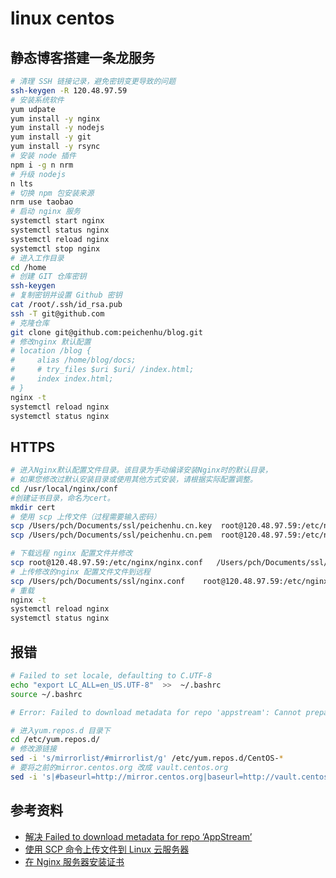 # linux centos

## 静态博客搭建一条龙服务

```bash
# 清理 SSH 链接记录，避免密钥变更导致的问题
ssh-keygen -R 120.48.97.59
# 安装系统软件
yum udpate
yum install -y nginx
yum install -y nodejs
yum install -y git
yum install -y rsync
# 安装 node 插件
npm i -g n nrm
# 升级 nodejs
n lts
# 切换 npm 包安装来源
nrm use taobao
# 启动 nginx 服务
systemctl start nginx
systemctl status nginx
systemctl reload nginx
systemctl stop nginx
# 进入工作目录
cd /home
# 创建 GIT 仓库密钥
ssh-keygen
# 复制密钥并设置 Github 密钥
cat /root/.ssh/id_rsa.pub
ssh -T git@github.com
# 克隆仓库
git clone git@github.com:peichenhu/blog.git
# 修改nginx 默认配置
# location /blog {
#     alias /home/blog/docs;
#     # try_files $uri $uri/ /index.html;
#     index index.html;
# }
nginx -t
systemctl reload nginx
systemctl status nginx

```

## HTTPS

```sh
# 进入Nginx默认配置文件目录。该目录为手动编译安装Nginx时的默认目录，
# 如果您修改过默认安装目录或使用其他方式安装，请根据实际配置调整。
cd /usr/local/nginx/conf
#创建证书目录，命名为cert。
mkdir cert
# 使用 scp 上传文件（过程需要输入密码）
scp /Users/pch/Documents/ssl/peichenhu.cn.key  root@120.48.97.59:/etc/nginx
scp /Users/pch/Documents/ssl/peichenhu.cn.pem  root@120.48.97.59:/etc/nginx

# 下载远程 nginx 配置文件并修改
scp root@120.48.97.59:/etc/nginx/nginx.conf   /Users/pch/Documents/ssl/
# 上传修改的nginx 配置文件文件到远程
scp /Users/pch/Documents/ssl/nginx.conf    root@120.48.97.59:/etc/nginx/nginx.conf
# 重载
nginx -t
systemctl reload nginx
systemctl status nginx
```

## 报错

```sh
# Failed to set locale, defaulting to C.UTF-8
echo "export LC_ALL=en_US.UTF-8"  >>  ~/.bashrc
source ~/.bashrc

# Error: Failed to download metadata for repo 'appstream': Cannot prepare internal mirrorlist: No URLs in mirrorlist

# 进入yum.repos.d 目录下
cd /etc/yum.repos.d/
# 修改源链接
sed -i 's/mirrorlist/#mirrorlist/g' /etc/yum.repos.d/CentOS-*
# 要将之前的mirror.centos.org 改成 vault.centos.org
sed -i 's|#baseurl=http://mirror.centos.org|baseurl=http://vault.centos.org|g' /etc/yum.repos.d/CentOS-*

```

## 参考资料

-   [解决 Failed to download metadata for repo ‘AppStream’](https://juejin.cn/post/7294079777711226919?searchId=2023111422280133FD871572983D2055FD)
-   [使用 SCP 命令上传文件到 Linux 云服务器](https://help.aliyun.com/zh/ecs/use-cases/run-scp-commands-to-transfer-files-to-or-from-a-linux-instance?spm=a2c4g.11186623.0.i0)
-   [在 Nginx 服务器安装证书](https://help.aliyun.com/zh/ssl-certificate/user-guide/install-ssl-certificates-on-nginx-servers-or-tengine-servers)
